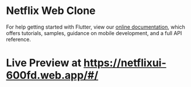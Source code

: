 # Netflix Web Clone











For help getting started with Flutter, view our
[online documentation](https://flutter.dev/docs), which offers tutorials,
samples, guidance on mobile development, and a full API reference.
# Live Preview at https://netflixui-600fd.web.app/#/